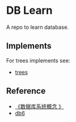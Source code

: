 # **DB Learn**

A repo to learn database.


## **Implements**

For trees implements see:

- [trees](https://github.com/JasonkayZK/trees)


## **Reference**

- [《数据库系统概念 》](https://book.douban.com/subject/10548379/)
- [db6](https://www.db-book.com/db6/)

